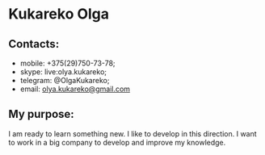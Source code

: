 # Kukareko Olga
## Contacts: 
* mobile: +375(29)750-73-78;
* skype: live:olya.kukareko;
* telegram: @OlgaKukareko;
* email: olya.kukareko@gmail.com 
## My purpose:
I am ready to learn something new. I like to develop in this direction. I want to work in a big company to develop and improve my knowledge.